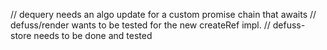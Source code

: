 // dequery needs an algo update for a custom promise chain that awaits
// defuss/render wants to be tested for the new createRef impl.
// defuss-store needs to be done and tested